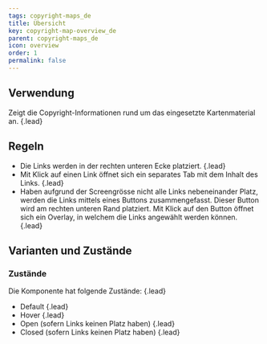 ```yaml
---
tags: copyright-maps_de
title: Übersicht
key: copyright-map-overview_de
parent: copyright-maps_de
icon: overview
order: 1
permalink: false  
---
```


## Verwendung
Zeigt die Copyright-Informationen rund um das eingesetzte Kartenmaterial an. {.lead}

## Regeln 
- Die Links werden in der rechten unteren Ecke platziert. {.lead} 
- Mit Klick auf einen Link öffnet sich ein separates Tab mit dem Inhalt des Links. {.lead}
- Haben aufgrund der Screengrösse nicht alle Links nebeneinander Platz, werden die Links mittels eines Buttons zusammengefasst. Dieser Button wird am rechten unteren Rand platziert. Mit Klick auf den Button öffnet sich ein Overlay, in welchem die Links angewählt werden können. {.lead} 

## Varianten und Zustände
### Zustände
Die Komponente hat folgende Zustände: {.lead} 
- Default {.lead}
- Hover {.lead}
- Open (sofern Links keinen Platz haben) {.lead}
- Closed (sofern Links keinen Platz haben) {.lead}